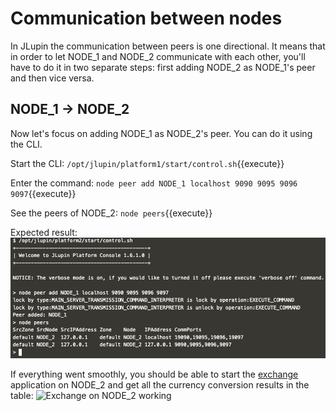 # Communication between nodes

In JLupin the communication between peers is one directional. It means that in order to let NODE_1 and NODE_2 communicate with each other, you'll have to do it in two separate steps: first adding NODE_2 as NODE_1's peer and then vice versa.

## NODE_1 -> NODE_2

Now let's focus on adding NODE_1 as NODE_2's peer. You can do it using the CLI.

Start the CLI:
`/opt/jlupin/platform1/start/control.sh`{{execute}}

Enter the command:
`node peer add NODE_1 localhost 9090 9095 9096 9097`{{execute}}

See the peers of NODE_2:
`node peers`{{execute}}

Expected result:
![NODE_2 peers](assets/node_2_peers.png)

If everything went smoothly, you should be able to start the [exchange](https://[[HOST_SUBDOMAIN]]-18000-[[KATACODA_HOST]].environments.katacoda.com/exchange/) application on NODE_2 and get all the currency conversion results in the table:
![Exchange on NODE_2 working](assets/node_2_exchange_working.png)
